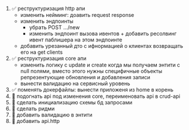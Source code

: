 1. :white_check_mark: реструктуризация http апи
    - изменить нейминг: доавить request response
    - изменить эндпоинты
      - убрать POST .../new
      - изменить эндпоинт вызова ивентов + добавить ресолвинг ивент паблишера на этом эндпоинте
    - добавить урезанный дто с ифнормацией о клиентах возвращать его на get clients 
1. :white_check_mark: реструктуризация core апи
    - изменить логику с update и create когда мы получаем энтити с null полями, вместо этого нужны специфичные объекты репрезентующие обновления и добавления записи
    - вынести валидацию на сервисный уровень
1. :white_check_mark: поменять докерфайлы: вынести приложеня из home в корень
1. :black_square_button: подогнать api под изменения core, переименовать api в crud-api
1. :black_square_button: сделать инициализацию схемы бд запросами
1. :black_square_button: сделать ридми
1. :black_square_button: добавить валидацию в энтити
1. :black_square_button: добавить api.http

